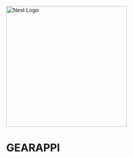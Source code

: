 <p>
  <a href="https://gearappi.com/" target="blank"><img src="https://raw.githubusercontent.com/gearappi/logo/master/logo_site.png" width="320" alt="Nest Logo" /></a>
</p>
<p>
  <h1>GEARAPPI</h1>  
</p>
